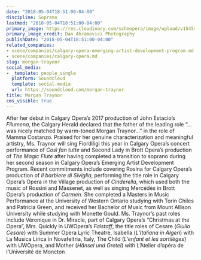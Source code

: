```yaml
---
date: "2018-05-04T18:51:00-04:00"
discipline: Soprano
lastmod: "2018-05-04T18:51:00-04:00"
primary_image: https://res.cloudinary.com/schmopera/image/upload/v1545409169/media/webhook-uploads/1525474158370/Morgan-Traynor-1-EDITED-2-8x10-3-Dan-Abramovici-Photography.jpg.jpg
primary_image_credit: Dan Abramovici Photography
publishDate: "2018-05-04T18:51:00-04:00"
related_companies:
- scene/companies/calgary-opera-emerging-artist-development-program.md
- scene/companies/calgary-opera.md
slug: morgan-traynor
social_media:
- _template: people_single
  platform: Soundcloud
  template: social-media
  url: https://soundcloud.com/morgan-traynor
title: Morgan Traynor
cms_visible: true
---
```


After her debut in Calgary Opera’s 2017 production of John Estacio’s *Filumena*, the Calgary Herald declared that the father of the leading role “…was nicely matched by warm-toned Morgan Traynor…” in the role of Mamma Costanzo. Praised for her genuine characterization and meaningful artistry, Ms. Traynor will sing Fiordiligi this year in Calgary Opera’s concert performance of *Così fan tutte* and Second Lady in Brott Opera’s production of *The Magic Flute* after having completed a transition to soprano during her second season in Calgary Opera’s Emerging Artist Development Program. Recent commitments include covering Rosina for Calgary Opera’s production of *Il barbiere di Siviglia*, performing the title role in Calgary Opera’s Opera in the Village production of *Cinderella*, which used both the music of Rossini and Massenet, as well as singing Mercédès in Brott Opera’s production of *Carmen*. She completed a Masters in Music Performance at the University of Western Ontario studying with Torin Chiles and Patricia Green, and received her Bachelor of Music from Mount Allison University while studying with Monette Gould. Ms. Traynor’s past roles include Véronique in Dr. Miracle, part of Calgary Opera’s “Christmas at the Opera”, Mrs. Quickly in UWOpera’s *Falstaff*, the title roles of Cesare (*Giulio Cesare*) with Summer Opera Lyric Theatre, Isabella (*L’Italiana in Algeri*) with La Musica Lirica in Novafeltria, Italy, The Child (*L’enfant et les sortilèges*) with UWOpera, and Mother (*Hänsel und Gretel*) with L’Atelier d’opéra de l’Université de Moncton
